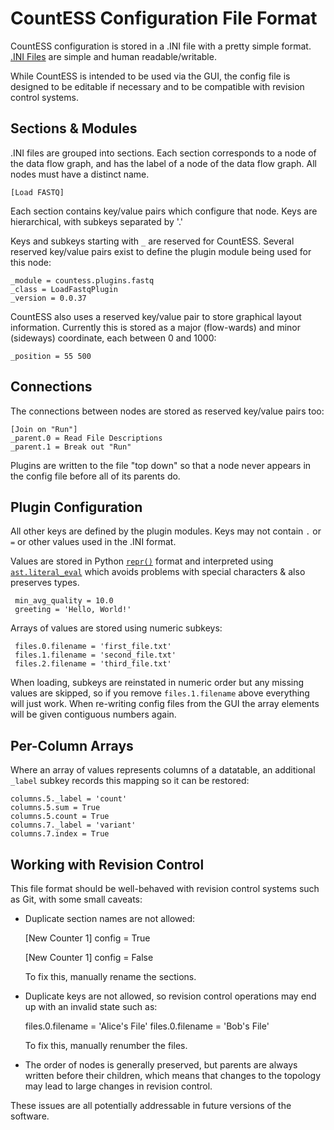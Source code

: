 # CountESS Configuration File Format

CountESS configuration is stored in a .INI file with a pretty
simple format.  [.INI Files](https://en.wikipedia.org/wiki/INI_file)
are simple and human readable/writable.

While CountESS is intended to be used via the GUI, the config file 
is designed to be editable if necessary and to be compatible with
revision control systems.

## Sections & Modules

.INI files are grouped into sections.
Each section corresponds to a node of the data flow graph, and
has the label of a node of the data flow graph.  All nodes must
have a distinct name.

    [Load FASTQ]

Each section contains key/value pairs which configure that node.
Keys are hierarchical, with subkeys separated by '.'

Keys and subkeys starting with `_` are reserved for CountESS.
Several reserved key/value pairs exist to define the plugin module being
used for this node:

    _module = countess.plugins.fastq
    _class = LoadFastqPlugin
    _version = 0.0.37

CountESS also uses a reserved key/value pair to store graphical layout
information.  Currently this is stored as a major (flow-wards) and minor (sideways)
coordinate, each between 0 and 1000:

    _position = 55 500

## Connections

The connections between nodes are stored as reserved key/value pairs too:

    [Join on "Run"]
    _parent.0 = Read File Descriptions
    _parent.1 = Break out "Run"

Plugins are written to the file "top down" so that a node never appears in
the config file before all of its parents do.

## Plugin Configuration

All other keys are defined by the plugin modules.  Keys may not contain
`.` or `=` or other values used in the .INI format.

Values are stored in
Python [`repr()`](https://docs.python.org/3/library/functions.html#repr)
format and interpreted using
[`ast.literal_eval`](https://docs.python.org/3/library/ast.html#ast.literal_eval)
which avoids problems with special characters & also preserves types.

     min_avg_quality = 10.0
     greeting = 'Hello, World!'

Arrays of values are stored using numeric subkeys:

     files.0.filename = 'first_file.txt'
     files.1.filename = 'second_file.txt'
     files.2.filename = 'third_file.txt'

When loading, subkeys are reinstated in numeric order but any missing values
are skipped, so if you remove `files.1.filename` above everything will just work.
When re-writing config files from the GUI the array elements will be given 
contiguous numbers again.

## Per-Column Arrays

Where an array of values represents columns of a datatable, an additional `_label`
subkey records this mapping so it can be restored:

    columns.5._label = 'count'
    columns.5.sum = True
    columns.5.count = True
    columns.7._label = 'variant'
    columns.7.index = True

## Working with Revision Control

This file format should be well-behaved with revision control systems such as Git,
with some small caveats:

* Duplicate section names are not allowed:

     [New Counter 1]
     config = True

     [New Counter 1]
     config = False

  To fix this, manually rename the sections.

* Duplicate keys are not allowed, so revision control operations may end up with an
  invalid state such as:

     files.0.filename = 'Alice\'s File'
     files.0.filename = 'Bob\'s File'

  To fix this, manually renumber the files.

* The order of nodes is generally preserved, but parents are always written before 
  their children, which means that changes to the topology may lead to large changes
  in revision control.

These issues are all potentially addressable in future versions of the software.
